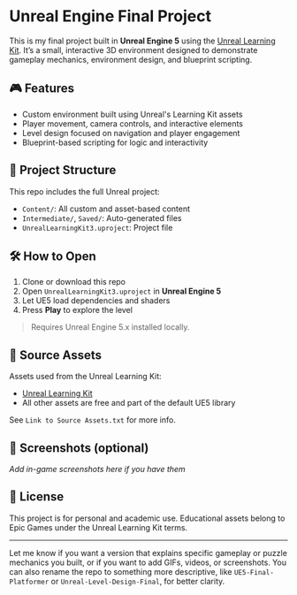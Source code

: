 # Unreal Engine Final Project

This is my final project built in **Unreal Engine 5** using the [Unreal Learning Kit](https://www.unrealengine.com/en-US/learning-kit). It’s a small, interactive 3D environment designed to demonstrate gameplay mechanics, environment design, and blueprint scripting.

## 🎮 Features

- Custom environment built using Unreal's Learning Kit assets
- Player movement, camera controls, and interactive elements
- Level design focused on navigation and player engagement
- Blueprint-based scripting for logic and interactivity

## 📂 Project Structure

This repo includes the full Unreal project:
- `Content/`: All custom and asset-based content
- `Intermediate/`, `Saved/`: Auto-generated files
- `UnrealLearningKit3.uproject`: Project file

## 🛠️ How to Open

1. Clone or download this repo
2. Open `UnrealLearningKit3.uproject` in **Unreal Engine 5**
3. Let UE5 load dependencies and shaders
4. Press **Play** to explore the level

> Requires Unreal Engine 5.x installed locally.

## 🔗 Source Assets

Assets used from the Unreal Learning Kit:
- [Unreal Learning Kit](https://www.unrealengine.com/en-US/learning-kit)
- All other assets are free and part of the default UE5 library

See `Link to Source Assets.txt` for more info.

## 📸 Screenshots (optional)

*Add in-game screenshots here if you have them*

## 📄 License

This project is for personal and academic use. Educational assets belong to Epic Games under the Unreal Learning Kit terms.

---

Let me know if you want a version that explains specific gameplay or puzzle mechanics you built, or if you want to add GIFs, videos, or screenshots. You can also rename the repo to something more descriptive, like `UE5-Final-Platformer` or `Unreal-Level-Design-Final`, for better clarity.
